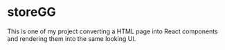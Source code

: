 # storeGG

This is one of my project converting a HTML page into React components and rendering them into the same looking UI.
